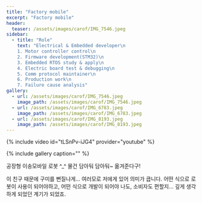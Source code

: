 ```yaml
---
title: "Factory mobile"
excerpt: "Factory mobile"
header:
  teaser: /assets/images/carof/IMG_7546.jpeg
sidebar:
  - title: "Role"
    text: "Electrical & Embedded developer\n
    1. Motor controller control\n
    2. Firmware development(STM32)\n
    3. Embedded RTOS study & apply\n
    4. Electric board test & debugging\n
    5. Comm protocol maintainer\n
    6. Production work\n
    7. Failure cause analysis"
gallery:
  - url: /assets/images/carof/IMG_7546.jpeg
    image_path: /assets/images/carof/IMG_7546.jpeg
  - url: /assets/images/carof/IMG_6783.jpeg
    image_path: /assets/images/carof/IMG_6783.jpeg
  - url: /assets/images/carof/IMG_8193.jpeg
    image_path: /assets/images/carof/IMG_8193.jpeg
---
```


{% include video id="tLSnPv-iJG4" provider="youtube" %}

{% include gallery caption="" %}

공장형 이송모바일 로봇 ^_^
물건 담아둬 담아둬~ 옮겨준다구!

이 친구 때문에 구미를 뻔질나게... 여러모로 저에게 있어 의미가 큽니다.
어떤 식으로 로봇이 사용이 되어야하고, 어떤 식으로 개발이 되어야 나도, 소비자도 편할지...
깊게 생각하게 되었던 계기가 되었죠.
